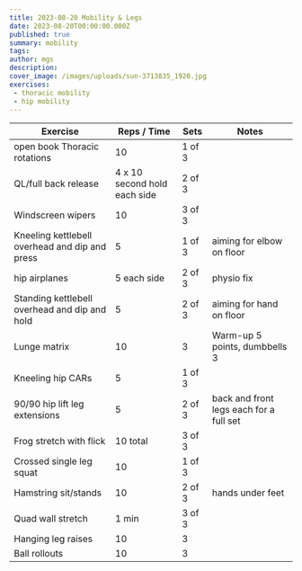 ```yaml
---
title: 2023-08-20 Mobility & Legs
date: 2023-08-20T00:00:00.000Z
published: true
summary: mobility
tags:
author: mgs
description: 
cover_image: /images/uploads/sun-3713835_1920.jpg
exercises: 
 - thoracic mobility
 - hip mobility
---
```

Exercise|Reps / Time|Sets|Notes
--|--|--|--|
open book Thoracic rotations|  10| 1 of 3 |  |  
QL/full back release|4 x 10 second hold each side  | 2 of 3 |  |  
Windscreen wipers |  10| 3 of 3 |  |
Kneeling kettlebell overhead and dip and press| 5 | 1 of 3 | aiming for elbow on floor |  
hip airplanes| 5 each side | 2 of 3 |  physio fix |  
Standing kettlebell overhead and dip and hold| 5 | 2 of 3 | aiming for hand on floor |  
Lunge matrix|  10|  3 | Warm-up 5 points, dumbbells 3 |  
Kneeling hip CARs| 5 | 1 of 3 |  |  
90/90 hip lift leg extensions| 5 | 2 of 3 |  back and front legs each for a full set|  
Frog stretch with flick| 10 total | 3 of 3 |  |
Crossed single leg squat| 10 | 1 of 3 |  | 
Hamstring sit/stands | 10 | 2 of 3 | hands under feet  |
Quad wall stretch | 1 min | 3 of 3 |   |
Hanging leg raises | 10 | 3 | |
Ball rollouts | 10 | 3 | |
